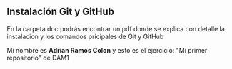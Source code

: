 ## Instalación Git y GitHub
En la carpeta doc podrás encontrar un pdf donde se explica con detalle la instalacion 
y los comandos pricipales de Git y GitHub

Mi nombre es **Adrian Ramos Colon** y esto es el ejercicio: "Mi primer repositorio" de DAM1
